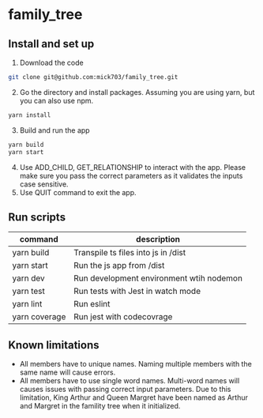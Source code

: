 # family_tree

## Install and set up
1. Download the code 
```bash
git clone git@github.com:mick703/family_tree.git
```
2. Go the directory and install packages. Assuming you are using yarn, but you can also use npm.
```bash
yarn install
```
3. Build and run the app
```bash
yarn build
yarn start
```
4. Use ADD_CHILD, GET_RELATIONSHIP to interact with the app. Please make sure you pass the correct parameters as it validates the inputs case sensitive.
5. Use QUIT command to exit the app.


## Run scripts
| command        | description   | 
| ------------- |-------------| 
| yarn build    | Transpile ts files into js in /dist | 
| yarn start    | Run the js app from /dist      |
| yarn dev | Run development environment wtih nodemon      | 
| yarn test | Run tests with Jest in watch mode      | 
| yarn lint | Run eslint      | 
| yarn coverage | Run jest with codecovrage      | 


## Known limitations
- All members have to unique names. Naming multiple members with the same name will cause errors.
- All members have to use single word names. Multi-word names will causes issues with passing correct input parameters. 
Due to this limitation, King Arthur and Queen Margret have been named as Arthur and Margret in the famility tree when it initialized. 

